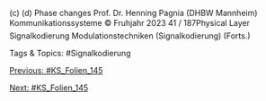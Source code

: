 (c)
(d)
Phase changes
Prof. Dr. Henning Pagnia (DHBW Mannheim) Kommunikationssysteme © Fruhjahr 2023 41 / 187Physical Layer Signalkodierung
Modulationstechniken (Signalkodierung) (Forts.)

   Tags & Topics:
   #Signalkodierung

[Previous: #KS_Folien_145](KS_Folien_145.md)

[Next: #KS_Folien_145](KS_Folien_145.md)